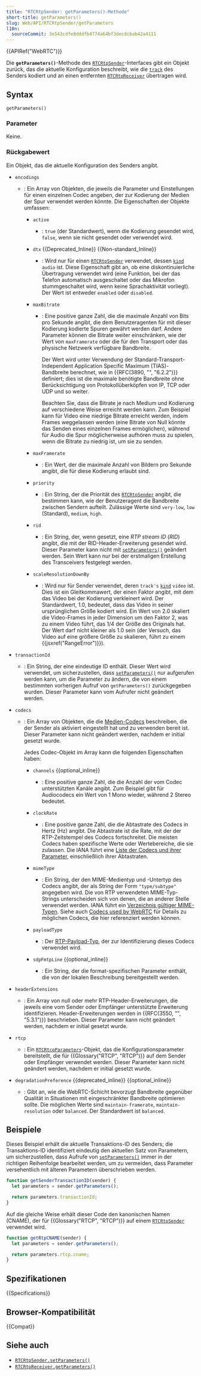 ```yaml
---
title: "RTCRtpSender: getParameters()-Methode"
short-title: getParameters()
slug: Web/API/RTCRtpSender/getParameters
l10n:
  sourceCommit: 3e543cdfe8dddfb4774a64bf3decdcbab42a4111
---
```


{{APIRef("WebRTC")}}

Die **`getParameters()`**-Methode des [`RTCRtpSender`](/de/docs/Web/API/RTCRtpSender)-Interfaces gibt ein Objekt zurück, das die aktuelle Konfiguration beschreibt, wie die [`track`](/de/docs/Web/API/RTCRtpSender/track) des Senders kodiert und an einen entfernten [`RTCRtpReceiver`](/de/docs/Web/API/RTCRtpReceiver) übertragen wird.

## Syntax

```js-nolint
getParameters()
```

### Parameter

Keine.

### Rückgabewert

Ein Objekt, das die aktuelle Konfiguration des Senders angibt. <!-- RTCRtpSendParameters, derived from RTCRtpParameters -->

<!-- spec defines following in RTCRtpSendParameters -->

- `encodings`

  - : Ein Array von Objekten, die jeweils die Parameter und Einstellungen für einen einzelnen Codec angeben, der zur Kodierung der Medien der Spur verwendet werden könnte. Die Eigenschaften der Objekte umfassen:

    - `active`

      - : `true` (der Standardwert), wenn die Kodierung gesendet wird, `false`, wenn sie nicht gesendet oder verwendet wird.

    - `dtx` {{Deprecated_Inline}} {{Non-standard_Inline}}

      - : Wird nur für einen [`RTCRtpSender`](/de/docs/Web/API/RTCRtpSender) verwendet, dessen [`kind`](/de/docs/Web/API/MediaStreamTrack/kind) `audio` ist. Diese Eigenschaft gibt an, ob eine diskontinuierliche Übertragung verwendet wird (eine Funktion, bei der das Telefon automatisch ausgeschaltet oder das Mikrofon stummgeschaltet wird, wenn keine Sprachaktivität vorliegt). Der Wert ist entweder `enabled` oder `disabled`.

    - `maxBitrate`

      - : Eine positive ganze Zahl, die die maximale Anzahl von Bits pro Sekunde angibt, die dem Benutzeragenten für mit dieser Kodierung kodierte Spuren gewährt werden darf. Andere Parameter können die Bitrate weiter einschränken, wie der Wert von `maxFramerate` oder die für den Transport oder das physische Netzwerk verfügbare Bandbreite.

        Der Wert wird unter Verwendung der Standard-Transport-Independent Application Specific Maximum (TIAS)-Bandbreite berechnet, wie in {{RFC(3890, "", "6.2.2")}} definiert; dies ist die maximale benötigte Bandbreite ohne Berücksichtigung von Protokollüberköpfen von IP, TCP oder UDP und so weiter.

        Beachten Sie, dass die Bitrate je nach Medium und Kodierung auf verschiedene Weise erreicht werden kann. Zum Beispiel kann für Video eine niedrige Bitrate erreicht werden, indem Frames weggelassen werden (eine Bitrate von Null könnte das Senden eines einzelnen Frames ermöglichen), während für Audio die Spur möglicherweise aufhören muss zu spielen, wenn die Bitrate zu niedrig ist, um sie zu senden.

    - `maxFramerate`
      - : Ein Wert, der die maximale Anzahl von Bildern pro Sekunde angibt, die für diese Kodierung erlaubt sind.
    - `priority`
      - : Ein String, der die Priorität des [`RTCRtpSender`](/de/docs/Web/API/RTCRtpSender) angibt, die bestimmen kann, wie der Benutzeragent die Bandbreite zwischen Sendern aufteilt. Zulässige Werte sind `very-low`, `low` (Standard), `medium`, `high`.
    - `rid`
      - : Ein String, der, wenn gesetzt, eine _RTP stream ID_ (_RID_) angibt, die mit der RID-Header-Erweiterung gesendet wird. Dieser Parameter kann nicht mit [`setParameters()`](/de/docs/Web/API/RTCRtpSender/setParameters) geändert werden. Sein Wert kann nur bei der erstmaligen Erstellung des Transceivers festgelegt werden.
    - `scaleResolutionDownBy`
      - : Wird nur für Sender verwendet, deren `track's` [`kind`](/de/docs/Web/API/MediaStreamTrack/kind) `video` ist. Dies ist ein Gleitkommawert, der einen Faktor angibt, mit dem das Video bei der Kodierung verkleinert wird. Der Standardwert, 1.0, bedeutet, dass das Video in seiner ursprünglichen Größe kodiert wird. Ein Wert von 2.0 skaliert die Video-Frames in jeder Dimension um den Faktor 2, was zu einem Video führt, das 1/4 der Größe des Originals hat. Der Wert darf nicht kleiner als 1.0 sein (der Versuch, das Video auf eine größere Größe zu skalieren, führt zu einem {{jsxref("RangeError")}}).

- `transactionId`
  - : Ein String, der eine eindeutige ID enthält. Dieser Wert wird verwendet, um sicherzustellen, dass [`setParameters()`](/de/docs/Web/API/RTCRtpSender/setParameters) nur aufgerufen werden kann, um die Parameter zu ändern, die von einem bestimmten vorherigen Aufruf von `getParameters()` zurückgegeben wurden. Dieser Parameter kann vom Aufrufer nicht geändert werden.
    <!-- spec defines following in RTCRtpParameters -->
- `codecs`

  - : Ein Array von Objekten, die die [Medien-Codecs](/de/docs/Web/Media/Guides/Formats/WebRTC_codecs) beschreiben, die der Sender als aktiviert eingestellt hat und zu verwenden bereit ist. Dieser Parameter kann nicht geändert werden, nachdem er initial gesetzt wurde.

    Jedes Codec-Objekt im Array kann die folgenden Eigenschaften haben: <!-- RTCRtpCodecParameters -->

    - `channels` {{optional_inline}}

      - : Eine positive ganze Zahl, die die Anzahl der vom Codec unterstützten Kanäle angibt. Zum Beispiel gibt für Audiocodecs ein Wert von 1 Mono wieder, während 2 Stereo bedeutet.

    - `clockRate`

      - : Eine positive ganze Zahl, die die Abtastrate des Codecs in Hertz (Hz) angibt. Die Abtastrate ist die Rate, mit der der RTP-Zeitstempel des Codecs fortschreitet. Die meisten Codecs haben spezifische Werte oder Wertebereiche, die sie zulassen. Die IANA führt eine [Liste der Codecs und ihrer Parameter](https://www.iana.org/assignments/rtp-parameters/rtp-parameters.xhtml#rtp-parameters-1), einschließlich ihrer Abtastraten.

    - `mimeType`

      - : Ein String, der den MIME-Medientyp und -Untertyp des Codecs angibt, der als String der Form `"type/subtype"` angegeben wird. Die von RTP verwendeten MIME-Typ-Strings unterscheiden sich von denen, die an anderer Stelle verwendet werden. IANA führt ein [Verzeichnis gültiger MIME-Typen](https://www.iana.org/assignments/rtp-parameters/rtp-parameters.xhtml#rtp-parameters-2). Siehe auch [Codecs used by WebRTC](/de/docs/Web/Media/Guides/Formats/WebRTC_codecs) für Details zu möglichen Codecs, die hier referenziert werden können.

    - `payloadType`

      - : Der [RTP-Payload-Typ](https://www.iana.org/assignments/rtp-parameters/rtp-parameters.xhtml#rtp-parameters-1), der zur Identifizierung dieses Codecs verwendet wird.

    - `sdpFmtpLine` {{optional_inline}}
      - : Ein String, der die format-spezifischen Parameter enthält, die von der lokalen Beschreibung bereitgestellt werden.

- `headerExtensions`
  - : Ein Array von null oder mehr RTP-Header-Erweiterungen, die jeweils eine vom Sender oder Empfänger unterstützte Erweiterung identifizieren. Header-Erweiterungen werden in {{RFC(3550, "", "5.3.1")}} beschrieben. Dieser Parameter kann nicht geändert werden, nachdem er initial gesetzt wurde.
- `rtcp`
  - : Ein [`RTCRtcpParameters`](/de/docs/Web/API/RTCRtcpParameters)-Objekt, das die Konfigurationsparameter bereitstellt, die für {{Glossary("RTCP", "RTCP")}} auf dem Sender oder Empfänger verwendet werden. Dieser Parameter kann nicht geändert werden, nachdem er initial gesetzt wurde.
- `degradationPreference` {{deprecated_inline}} {{optional_inline}} <!-- removed from spec. May have been or be in chrome -->
  - : Gibt an, wie die WebRTC-Schicht bevorzugt Bandbreite gegenüber Qualität in Situationen mit eingeschränkter Bandbreite optimieren sollte. Die möglichen Werte sind `maintain-framerate`, `maintain-resolution` oder `balanced`. Der Standardwert ist `balanced`.

## Beispiele

Dieses Beispiel erhält die aktuelle Transaktions-ID des Senders; die Transaktions-ID identifiziert eindeutig den aktuellen Satz von Parametern, um sicherzustellen, dass Aufrufe von [`setParameters()`](/de/docs/Web/API/RTCRtpSender/setParameters) immer in der richtigen Reihenfolge bearbeitet werden, um zu vermeiden, dass Parameter versehentlich mit älteren Parametern überschrieben werden.

```js
function getSenderTransactionID(sender) {
  let parameters = sender.getParameters();

  return parameters.transactionId;
}
```

Auf die gleiche Weise erhält dieser Code den kanonischen Namen (CNAME), der für {{Glossary("RTCP", "RTCP")}} auf einem [`RTCRtpSender`](/de/docs/Web/API/RTCRtpSender) verwendet wird.

```js
function getRtpCNAME(sender) {
  let parameters = sender.getParameters();

  return parameters.rtcp.cname;
}
```

## Spezifikationen

{{Specifications}}

## Browser-Kompatibilität

{{Compat}}

## Siehe auch

- [`RTCRtpSender.setParameters()`](/de/docs/Web/API/RTCRtpSender/setParameters)
- [`RTCRtpReceiver.getParameters()`](/de/docs/Web/API/RTCRtpReceiver/getParameters)
